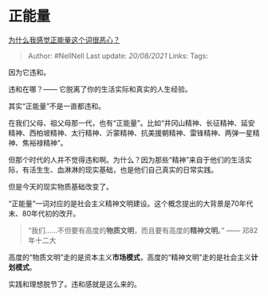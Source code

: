 # 正能量
[为什么我感觉正能量这个词很恶心？](https://www.zhihu.com/question/280670956/answer/1295311907)

> Author: #NellNell 
> Last update: *20/08/2021* 
> Links:
> Tags: 

因为它违和。

违和在哪？—— 它脱离了你的生活实际和真实的人生经验。

其实“正能量”不是一直都违和。

在我们父母、祖父母那一代，也有“正能量”。比如“井冈山精神、长征精神、延安精神、西柏坡精神、太行精神、沂蒙精神、抗美援朝精神、雷锋精神、两弹一星精神、焦裕禄精神”。

但那个时代的人并不觉得违和啊。为什么？因为那些“精神”来自于他们的生活实际，有活生生、血淋淋的现实基础，也是他们自己真实的日常实践。

但是今天的现实物质基础改变了。

“正能量”一词对应的是社会主义精神文明建设。这个概念提出的大背景是70年代末、80年代初的改开。

> “我们……不但要有高度的**物质文明**，而且要有高度的**精神文明**。” —— 邓82年十二大

高度的“物质文明”走的是资本主义**市场模式**，高度的“精神文明”走的是社会主义**计划模式**。

实践和理想脱节了。违和感就是这么来的。

  
  


